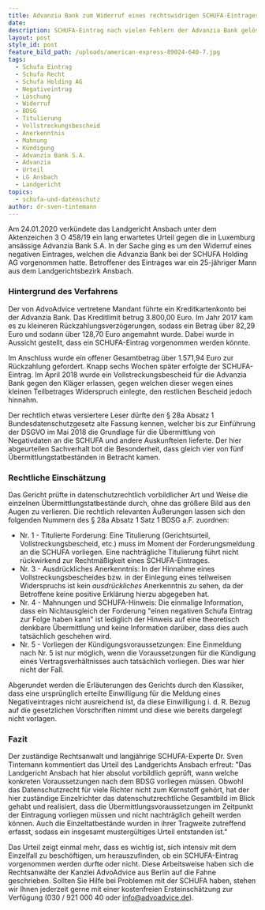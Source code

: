 ```yaml
---
title: Advanzia Bank zum Widerruf eines rechtswidrigen SCHUFA-Eintrages verurteilt
date:
description: SCHUFA-Eintrag nach vielen Fehlern der Advanzia Bank gelöscht.
layout: post
style_id: post
feature_bild_path: /uploads/american-express-89024-640-7.jpg
tags:
  - Schufa Eintrag
  - Schufa Recht
  - Schufa Holding AG
  - Negativeintrag
  - Löschung
  - Widerruf
  - BDSG
  - Titulierung
  - Vollstreckungsbescheid
  - Anerkenntnis
  - Mahnung
  - Kündigung
  - Advanzia Bank S.A.
  - Advanzia
  - Urteil
  - LG Ansbach
  - Landgericht
topics:
  - schufa-und-datenschutz
author: dr-sven-tintemann
---
```


Am 24.01.2020 verk&uuml;ndete das Landgericht Ansbach unter dem Aktenzeichen 3 O 458/19 ein lang erwartetes Urteil gegen die in Luxemburg ans&auml;ssige Advanzia Bank S.A. In der Sache ging es um den Widerruf eines negativen Eintrages, welchen die Advanzia Bank bei der SCHUFA Holding AG vorgenommen hatte. Betroffener des Eintrages war ein 25-j&auml;hriger Mann aus dem Landgerichtsbezirk Ansbach.&nbsp;

### Hintergrund des Verfahrens

Der von AdvoAdvice vertretene Mandant f&uuml;hrte ein Kreditkartenkonto bei der Advanzia Bank. Das Kreditlimit betrug 3.800,00 Euro. Im Jahr 2017 kam es zu kleineren R&uuml;ckzahlungsverzögerungen, sodass ein Betrag &uuml;ber 82,29 Euro und sodann &uuml;ber 128,70 Euro angemahnt wurde. Dabei wurde in Aussicht gestellt, dass ein SCHUFA-Eintrag vorgenommen werden könnte.

Im Anschluss wurde ein offener Gesamtbetrag &uuml;ber 1.571,94 Euro zur R&uuml;ckzahlung gefordert. Knapp sechs Wochen sp&auml;ter erfolgte der SCHUFA-Eintrag. Im April 2018 wurde ein Vollstreckungsbescheid f&uuml;r die Advanzia Bank gegen den Kl&auml;ger erlassen, gegen welchen dieser wegen eines kleinen Teilbetrages Widerspruch einlegte, den restlichen Bescheid jedoch hinnahm.&nbsp;

Der rechtlich etwas versiertere Leser d&uuml;rfte den &sect; 28a Absatz 1 Bundesdatenschutzgesetz alte Fassung kennen, welcher bis zur Einf&uuml;hrung der DSGVO im Mai 2018 die Grundlage f&uuml;r die &Uuml;bermittlung von Negativdaten an die SCHUFA und andere Auskunfteien lieferte. Der hier abgeurteilen Sachverhalt bot die Besonderheit, dass gleich vier von f&uuml;nf &Uuml;bermittlungstatbest&auml;nden in Betracht kamen.

### Rechtliche Einsch&auml;tzung

Das Gericht pr&uuml;fte in datenschutzrechtlich vorbildlicher Art und Weise die einzelnen &Uuml;bermittlungstatbest&auml;nde durch, ohne das grö&szlig;ere Bild aus den Augen zu verlieren. Die rechtlich relevanten &Auml;u&szlig;erungen lassen sich den folgenden Nummern des &sect; 28a Absatz 1 Satz 1 BDSG a.F. zuordnen:

* Nr. 1 - Titulierte Forderung: Eine Titulierung (Gerichtsurteil, Vollstreckungsbescheid, etc.) muss im Moment der Forderungsmeldung an die SCHUFA vorliegen. Eine nachtr&auml;gliche Titulierung f&uuml;hrt nicht r&uuml;ckwirkend zur Rechtm&auml;&szlig;igkeit eines SCHUFA-Eintrages.
* Nr. 3 - Ausdr&uuml;ckliches Anerkenntnis: In der Hinnahme eines Vollstreckungsbescheides bzw. in der Einlegung eines teilweisen Widerspruchs ist kein&nbsp;*ausdr&uuml;ckliches*&nbsp;Anerkenntnis zu sehen, da der Betroffene keine positive Erkl&auml;rung hierzu abgegeben hat.
* Nr. 4 - Mahnungen und SCHUFA-Hinweis: Die einmalige Information, dass ein Nichtausgleich der Forderung "einen negativen Schufa Eintrag zur Folge haben kann" ist lediglich der Hinweis auf eine theoretisch denkbare &Uuml;bermittlung und keine Information dar&uuml;ber, dass dies auch tats&auml;chlich geschehen wird.
* Nr. 5 - Vorliegen der K&uuml;ndigungsvoraussetzungen: Eine Einmeldung nach Nr. 5 ist nur möglich, wenn die Voraussetzungen f&uuml;r die K&uuml;ndigung eines Vertragsverh&auml;ltnisses auch tats&auml;chlich vorliegen. Dies war hier nicht der Fall.

Abgerundet werden die Erl&auml;uterungen des Gerichts durch den Klassiker, dass eine urspr&uuml;nglich erteilte Einwilligung f&uuml;r die Meldung eines Negativeintrages nicht ausreichend ist, da diese Einwilligung i. d. R. Bezug auf die gesetzlichen Vorschriften nimmt und diese wie bereits dargelegt nicht vorlagen.

### Fazit

Der zust&auml;ndige Rechtsanwalt und langj&auml;hrige SCHUFA-Experte Dr. Sven Tintemann kommentiert das Urteil des Landgerichts Ansbach erfreut: "Das Landgericht Ansbach hat hier absolut vorbildlich gepr&uuml;ft, wann welche konkreten Voraussetzungen nach dem BDSG vorliegen m&uuml;ssen. Obwohl das Datenschutzrecht f&uuml;r viele Richter nicht zum Kernstoff gehört, hat der hier zust&auml;ndige Einzelrichter das datenschutzrechtliche Gesamtbild im Blick gehabt und realisiert, dass die &Uuml;bermittlungsvoraussetzungen im Zeitpunkt der Eintragung vorliegen m&uuml;ssen und nicht nachtr&auml;glich geheilt werden können. Auch die Einzeltatbest&auml;nde wurden in ihrer Tragweite zutreffend erfasst, sodass ein insgesamt musterg&uuml;ltiges Urteil entstanden ist."

Das Urteil zeigt einmal mehr, dass es wichtig ist, sich intensiv mit dem Einzelfall zu beschöftigen, um herauszufinden, ob ein SCHUFA-Eintrag vorgenommen werden durfte oder nicht. Diese Arbeitsweise haben sich die Rechtsanw&auml;lte der Kanzlei AdvoAdvice aus Berlin auf die Fahne geschrieben. Sollten Sie Hilfe bei Problemen mit der SCHUFA haben, stehen wir Ihnen jederzeit gerne mit einer kostenfreien Ersteinsch&auml;tzung zur Verf&uuml;gung (030 / 921 000 40 oder info@advoadvice.de).

&nbsp;